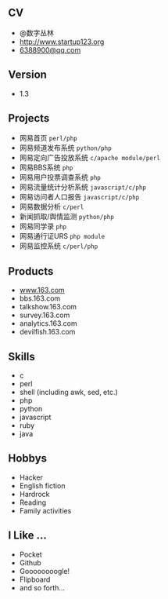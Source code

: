 ## CV 
- @数字丛林
- <http://www.startup123.org>
- <6388900@qq.com>

## Version
- 1.3

## Projects
- 网易首页 `perl/php`
- 网易频道发布系统 `python/php`
- 网易定向广告投放系统 `c/apache module/perl`
- 网易BBS系统 `php`
- 网易用户投票调查系统 `php`
- 网易流量统计分析系统 `javascript/c/php`
- 网易访问者人口报告 `javascript/c/php`
- 网易数据分析 `c/perl`
- 新闻抓取/舆情监测 `python/php`
- 网易同学录 `php`
- 网易通行证URS `php module`
- 网易监控系统 `c/perl/php`

## Products
- www.163.com
- bbs.163.com
- talkshow.163.com
- survey.163.com
- analytics.163.com
- devilfish.163.com

## Skills
- c
- perl
- shell (including awk, sed, etc.)
- php
- python
- javascript
- ruby
- java

## Hobbys
- Hacker
- English fiction
- Hardrock 
- Reading
- Family activities

## I Like ...
- Pocket
- Github
- Goooooooogle!
- Flipboard
- and so forth...


